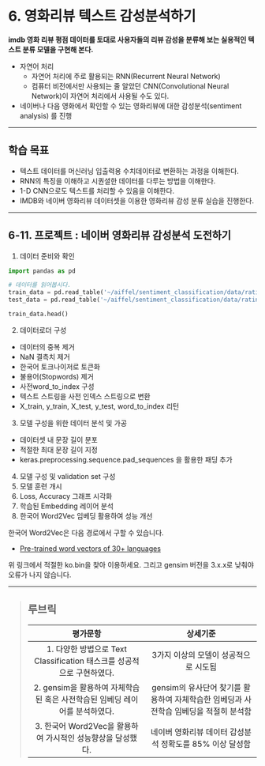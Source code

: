 # 6. 영화리뷰 텍스트 감성분석하기
**imdb 영화 리뷰 평점 데이터를 토대로 사용자들의 리뷰 감성을 분류해 보는 실용적인 텍스트 분류 모델을 구현해 본다.**

- 자연어 처리
  - 자연어 처리에 주로 활용되는 RNN(Recurrent Neural Network)
  - 컴퓨터 비전에서만 사용되는 줄 알았던 CNN(Convolutional Neural Network)이 자연어 처리에서 사용될 수도 있다.
- 네이버나 다음 영화에서 확인할 수 있는 영화리뷰에 대한 감성분석(sentiment analysis) 를 진행

---
## 학습 목표
- 텍스트 데이터를 머신러닝 입출력용 수치데이터로 변환하는 과정을 이해한다.
- RNN의 특징을 이해하고 시퀀셜한 데이터를 다루는 방법을 이해한다.
- 1-D CNN으로도 텍스트를 처리할 수 있음을 이해한다.
- IMDB와 네이버 영화리뷰 데이터셋을 이용한 영화리뷰 감성 분류 실습을 진행한다.

---
## 6-11. 프로젝트 : 네이버 영화리뷰 감성분석 도전하기
1) 데이터 준비와 확인
```python
import pandas as pd

# 데이터를 읽어봅시다. 
train_data = pd.read_table('~/aiffel/sentiment_classification/data/ratings_train.txt')
test_data = pd.read_table('~/aiffel/sentiment_classification/data/ratings_test.txt')

train_data.head()
```
2) 데이터로더 구성
- 데이터의 중복 제거
- NaN 결측치 제거
- 한국어 토크나이저로 토큰화
- 불용어(Stopwords) 제거
- 사전word_to_index 구성
- 텍스트 스트링을 사전 인덱스 스트링으로 변환
- X_train, y_train, X_test, y_test, word_to_index 리턴
3) 모델 구성을 위한 데이터 분석 및 가공
- 데이터셋 내 문장 길이 분포
- 적절한 최대 문장 길이 지정
- keras.preprocessing.sequence.pad_sequences 을 활용한 패딩 추가
4) 모델 구성 및 validation set 구성
5) 모델 훈련 개시
6) Loss, Accuracy 그래프 시각화
7) 학습된 Embedding 레이어 분석
8) 한국어 Word2Vec 임베딩 활용하여 성능 개선
   
한국어 Word2Vec은 다음 경로에서 구할 수 있습니다.
- [Pre-trained word vectors of 30+ languages](https://github.com/Kyubyong/wordvectors)

위 링크에서 적절한 ko.bin을 찾아 이용하세요. 그리고 gensim 버전을 3.x.x로 낮춰야 오류가 나지 않습니다.

---
>## **루브릭**
>|평가문항|상세기준|
>|:---:|:---:|
>|1. 다양한 방법으로 Text Classification 태스크를 성공적으로 구현하였다.|3가지 이상의 모델이 성공적으로 시도됨|
>|2. gensim을 활용하여 자체학습된 혹은 사전학습된 임베딩 레이어를 분석하였다.|gensim의 유사단어 찾기를 활용하여 자체학습한 임베딩과 사전학습 임베딩을 적절히 분석함|
>|3. 한국어 Word2Vec을 활용하여 가시적인 성능향상을 달성했다.|네이버 영화리뷰 데이터 감성분석 정확도를 85% 이상 달성함|